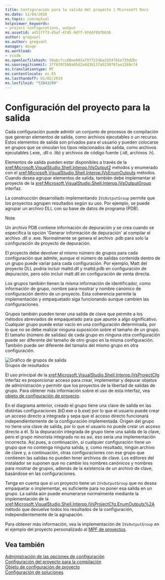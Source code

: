 ```yaml
---
title: Configuración para la salida del proyecto | Microsoft Docs
ms.date: 11/04/2016
ms.topic: conceptual
helpviewer_keywords:
- project configurations, output
ms.assetid: a4517f73-45af-4745-9d7f-9fddf887b636
author: gregvanl
ms.author: gregvanl
manager: douge
ms.workload:
- vssdk
ms.openlocfilehash: 50abcfcc68ee881a7977224ba2354701e735d2bc
ms.sourcegitcommit: 37fb7075b0a65d2add3b137a5230767aa3266c74
ms.translationtype: MT
ms.contentlocale: es-ES
ms.lasthandoff: 01/02/2019
ms.locfileid: "53843299"
---
```

# <a name="project-configuration-for-output"></a>Configuración del proyecto para la salida
Cada configuración puede admitir un conjunto de procesos de compilación que generan elementos de salida, como archivos ejecutables o un recurso. Estos elementos de salida son privados para el usuario y pueden colocarse en grupos que se vinculan los tipos relacionados de salida, como archivos ejecutables (.exe, .dll o .lib) y archivos de código fuente (.idl, archivos .h).  
  
 Elementos de salida pueden estar disponibles a través de la <xref:Microsoft.VisualStudio.Shell.Interop.IVsOutput2> métodos y enumerado con el <xref:Microsoft.VisualStudio.Shell.Interop.IVsEnumOutputs> métodos. Cuando desea agrupar elementos de salida, también debe implementar el proyecto de la <xref:Microsoft.VisualStudio.Shell.Interop.IVsOutputGroup> interfaz.  
  
 La construcción desarrollado implementando `IVsOutputGroup` permite que los proyectos agrupen resultados según su uso. Por ejemplo, se puede agrupar un archivo DLL con su base de datos de programa (PDB).  
  
> [!NOTE]
>  Un archivo PDB contiene información de depuración y se crea cuando se especifica la opción 'Generar información de depuración' al compilar el archivo .dll o .exe. Normalmente se genera el archivo .pdb para solo la configuración de proyecto de depuración.  
  
 El proyecto debe devolver el mismo número de grupos para cada configuración que admite, aunque el número de salidas contenida dentro de un grupo puede variar para cada configuración. Por ejemplo, Matt del proyecto DLL podría incluir mattd.dll y mattd.pdb en configuración de depuración, pero sólo incluir matt.dll en configuración de venta directa.  
  
 Los grupos también tienen la misma información de identificador, como información de grupo, nombre para mostrar y nombre canónico de configuración dentro de un proyecto. Esta coherencia permite la implementación y empaquetado siga funcionando aunque cambien las configuraciones.  
  
 Grupos también pueden tener una salida de clave que permite a los métodos abreviados de empaquetado para que apunte a algo significativo. Cualquier grupo puede estar vacío en una configuración determinada, por lo que no se debe realizar ninguna suposición sobre el tamaño de un grupo. El tamaño (número de salidas) de cada grupo en ninguna otra configuración puede ser diferente del tamaño de otro grupo en la misma configuración. También puede ser diferente del tamaño del mismo grupo en otra configuración.  
  
 ![Gráfico de grupos de salida](../../extensibility/internals/media/vsoutputgroups.gif "vsOutputGroups")  
Grupos de resultados  
  
 El uso principal de la <xref:Microsoft.VisualStudio.Shell.Interop.IVsProjectCfg> interfaz es proporcionar acceso para crear, implementar y depurar objetos de administración y permitir que los proyectos de la libertad de salidas de grupo. Para obtener más información sobre el uso de esta interfaz, vea [objeto de configuración de proyecto](../../extensibility/internals/project-configuration-object.md).  
  
 En el diagrama anterior, creado el grupo tiene una clave de salida en las distintas configuraciones (bD.exe o b.exe) por lo que el usuario puede crear un acceso directo a integrada y sepa que el acceso directo funcionará independientemente de la configuración implementada. Origen del grupo no tiene una clave de salida, por lo que el usuario no puede crear un acceso directo a él. Si la depuración integrada de grupo tiene una salida de la clave, pero el grupo minorista integrado no es así, eso sería una implementación incorrecta. Así pues, a continuación, si cualquier configuración tiene un grupo que no contenga ninguna salida, y, como resultado, ningún archivo de clave y, a continuación, otras configuraciones con ese grupo que contienen las salidas no pueden tener archivos de clave. Los editores del instalador se suponen que no cambie los nombres canónicos y nombres para mostrar de grupos, además de la existencia de un archivo de clave, basándose en las configuraciones.  
  
 Tenga en cuenta que si un proyecto tiene un `IVsOutputGroup` que no desea empaquetar o implementar, es suficiente para no poner esa salida en un grupo. La salida aún puede enumerarse normalmente mediante la implementación de la <xref:Microsoft.VisualStudio.Shell.Interop.IVsProjectCfg.EnumOutputs%2A> método que devuelve todos los resultados de la configuración, independientemente de la agrupación.  
  
 Para obtener más información, vea la implementación de `IVsOutputGroup` en el ejemplo del proyecto personalizado al [MPF de proyectos](https://github.com/tunnelvisionlabs/MPFProj10).  
  
## <a name="see-also"></a>Vea también  
 [Administración de las opciones de configuración](../../extensibility/internals/managing-configuration-options.md)   
 [Configuración del proyecto para la compilación](../../extensibility/internals/project-configuration-for-building.md)   
 [Objeto de configuración de proyecto](../../extensibility/internals/project-configuration-object.md)   
 [Configuración de soluciones](../../extensibility/internals/solution-configuration.md)